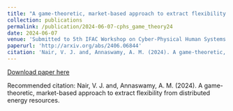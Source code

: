 ```yaml
---
title: "A game-theoretic, market-based approach to extract flexibility from distributed energy resources"
collection: publications
permalink: /publication/2024-06-07-cphs_game_theory24
date: 2024-06-07
venue: 'Submitted to 5th IFAC Workshop on Cyber-Physical Human Systems'
paperurl: 'http://arxiv.org/abs/2406.06844'
citation: 'Nair, V. J. and, Annaswamy, A. M. (2024). A game-theoretic, market-based approach to extract flexibility from distributed energy resources.'
---
```


<a href='http://arxiv.org/abs/2406.06844'>Download paper here</a>

Recommended citation: Nair, V. J. and, Annaswamy, A. M. (2024). A game-theoretic, market-based approach to extract flexibility from distributed energy resources.